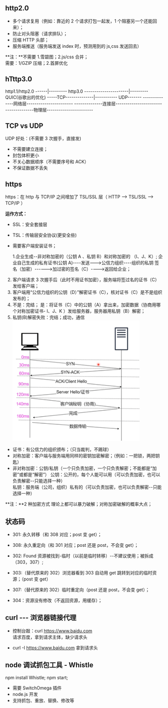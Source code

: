## http2.0

- 多个请求复用（例如：靠近的 2 个请求打包一起发，1 个阻塞另一个还能回来）；
- 防止对头阻塞（请求排队）；
- 压缩 HTTP 头部；
- 服务端推送（服务端发送 index 时，预测用到的 js,css 发送回去）

**注：**不需要 1.雪碧图；2.js/css 合并；  
需要：1/GZIP 压缩；2.首屏优化

## hTttp3.0

http1.1/http2.0 ------|--------- http3.0
----------------------|--------- QUIC(谷歌出的优化)
-----TCP--------------|----------- UDP-------
--------------网络层-----------------------
--------------连接层-----------------------
--------------物理层-----------------------

## TCP vs UDP

UDP 好处：(不需要 3 次握手，直接发)

- 不需要建立连接；
- 封包体积更小
- 不关心数据顺序（不需要序号和 ACK）
- 不保证数据不丢失

## https

https：在 http 与 TCP/IP 之间增加了 TSL/SSL 层（ HTTP --> TSL/SSL --> TCP/IP ）

**运作方式：**

- SSL：安全套接层
- TSL：传输层安全协议(更安全些)
- 需要客户端安装证书；

  1.企业生成--非对称加密的（公钥 A 、私钥 B）和对称加密的 （I、J、K）;
  企业自己生成的私有证书(公钥 A)----发送--->公信力组织----组织的私钥 签名（加密）------>加过密的签名（C）---->返回给企业；

2. 客户端请求 3 次握手后（此时不用证书加密），服务端将签过名的证书（C）发给客户端；
3. 客户端用“公信力组织的公钥（D）”解密证书（C），核对证书（C）是不是组织发布的；
4. 不是：完结； 是：将证书（C）中的公钥（A）拿出来，加密数据（协商用哪个对称加密证书- I、J、K ）发给服务器，服务器用私钥（B）解密；
5. 私钥(B)解密失败：完结；成功，通信
   ![HTTPS流程](./img/httpSProcess.png)

- 证书：有公信力的组织颁布；（只当裁判，不踢球）
- 对称加密：客户端与服务端用同样的密钥加密解密；（例如：一把锁，两把钥匙）
- 非对称加密：公钥/私钥（一个只负责加密，一个只负责解密；不能都是“加密”或都是“解密”）
  公钥：公开的，每个人能可以用（可以负责加密，也可以负责解密--只能选择一种）  
  私钥：服务端（公司，组织）私有的（可以负责加密，也可以负责解密--只能选择一种）

**注：**2 种加密方式 理论上都可以暴力破解；对称加密破解的概率大点；

## 状态码

- 301: 永久转移（和 308 对应；post 变 get）；
- 308: 永久重定向（和 301 对应；post 还是 post，不会变 get）；

- 302: Found 资源被找到-临时（以前是临时转移）--不建议使用；被拆成（303，307）;
- 303:（替代原来的 302）浏览器看到 303 自动用 get 跳转到对应的临时资源；（post 变 get）
- 307:（替代原来的 302）临时重定向（post 还是 post，不会变 get）；

- 304：资源没有修改（不返回资源，用缓存）；

## curl --- 浏览器链接代理

- 控制台敲：curl https://www.baidu.com  
  请求百度，拿到请求主体，缺少请求头

- curl -I https://www.baidu.com
  拿到请求头

## node 调试抓包工具 - Whistle

npm install Whistle; npm start;

- 需要 SwitchOmega 插件
- node.js 开发
- 支持抓包、重放、替换、修改等

